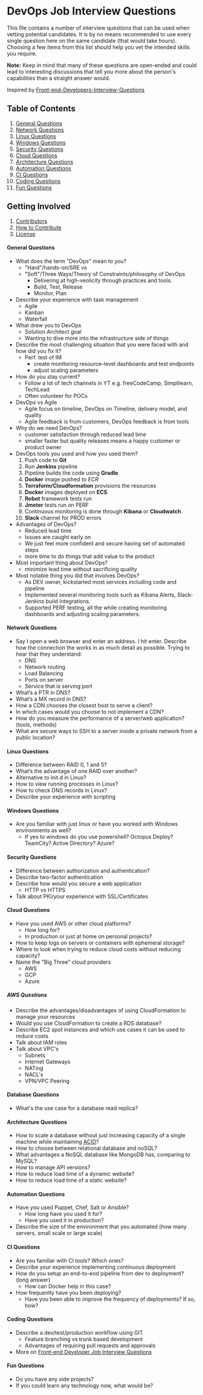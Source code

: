 # DevOps Job Interview Questions

This file contains a number of interview questions that can be used when vetting potential candidates. It is by no means recommended to use every single question here on the same candidate (that would take hours). Choosing a few items from this list should help you vet the intended skills you require.

**Note:** Keep in mind that many of these questions are open-ended and could lead to interesting discussions that tell you more about the person's capabilities than a straight answer would.

Inspired by [Front-end-Developers-Interview-Questions](https://github.com/h5bp/Front-end-Developer-Interview-Questions)

## Table of Contents

  1. [General Questions](#general-questions)
  1. [Network Questions](#network-questions)
  1. [Linux Questions](#linux-questions)
  1. [Windows Questions](#windows-questions)
  1. [Security Questions](#security-questions)
  1. [Cloud Questions](#cloud-questions)
  1. [Architecture Questions](#architecture-questions)
  1. [Automation Questions](#automation-questions)
  1. [CI Questions](#ci-questions)
  1. [Coding Questions](#coding-questions)
  1. [Fun Questions](#fun-questions)

## Getting Involved

  1. [Contributors](#contributors)
  1. [How to Contribute](https://github.com/spikenode/DevOps-Interview-Questions/blob/master/CONTRIBUTING.md)
  1. [License](https://github.com/spikenode/DevOps-Interview-Questions/blob/master/LICENSE.md)

#### General Questions

* What does the term "DevOps" mean to you?
  * "Hard"/hands-on/SRE vs
  * "Soft"/Three Ways/Theory of Constraints/philosophy of DevOps
    * Delivering at high-veolicity through practices and tools. 
    * Build, Test, Release
    * Monitor, Plan
* Describe your experience with task management
  * Agile
  * Kanban
  * Waterfall
* What drew you to DevOps
  * Solution Architect goal
  * Wanting to dive more into the infrastructure side of things
* Describe the most challenging situation that you were faced with and how did you fix it?
  * Perf. test of IM
    * create monitoring resource-level dashboards and test endpoints
    * adjust scaling parameters
* How do you stay current?
  * Follow a lot of tech channels in YT e.g. freeCodeCamp, Simplilearn, TechLead
  * Often volunteer for POCs
* DevOps vs Agile
  * Agile focus on timeline, DevOps on Timeline, delivery model, and quality
  * Agile feedback is from customers, DevOps feedback is from tools
* Why do we need DevOps?
  * customer satisfaction through reduced lead time
  * smaller faster but quality releases means a happy customer or product owner 
* DevOps tools you used and how you used them?
  1. Push code to **Git**
  1. Run **Jenkins** pipeline
  1. Pipeline builds the code using **Gradle**
  1. **Docker** image pushed to *ECR*
  1. **Terraform/Cloudformation** provisions the resources
  1. **Docker** images deployed on **ECS**
  1. **Robot** framework tests run
  1. **Jmeter** tests run on PERF
  1. Continuous monitoring is done through **Kibana** or **Cloudwatch**.
  1. **Slack** channel for PROD errors
 * Advantages of DevOps?
   * Reduced lead time
   * Issues are caught early on
   * We just feel more confident and secure having set of automated steps
   * more time to do things that add value to the product
* Most important thing about DevOps?
   * minimize lead time without sacrificing quality
* Most notable thing you did that involves DevOps?
   * As DEV owner, kickstarted most services including code and pipeline
   * Implemented several monitoring tools such as Kibana Alerts, Slack-Jenkins build integrations. 
   * Supported PERF testing, all the while creating monitoring dashboards and adjusting scaling parameters.

#### Network Questions

* Say I open a web browser and enter an address. I hit enter. Describe how the connection the works in as much detail as possible. Trying to hear that they understand:
  * DNS
  * Network routing
  * Load Balancing
  * Ports on server
  * Service that is serving port
* What’s a PTR in DNS?
* What’s a MX record in DNS?
* How a CDN chooses the closest host to serve a client?
* In which cases would you choose to not implement a CDN?
* How do you measure the performance of a server/web application? (tools, methods)
* What are secure ways to SSH to a server inside a private network from a public location?

#### Linux Questions

* Difference between RAID 0, 1 and 5?
* What’s the advantage of one RAID over another?
* Alternative to init.d in Linux?
* How to view running processes in Linux?
* How to check DNS records in Linux?
* Describe your experience with scripting

#### Windows Questions

* Are you familiar with just linux or have you worked with Windows environments as well?
  * If yes to windows do you use powershell? Octopus Deploy? TeamCity? Active Directory? Azure?

#### Security Questions

* Difference between authorization and authentication?
* Describe two-factor authentication
* Describe how would you secure a web application
  * HTTP vs HTTPS
* Talk about PKI/your experience with SSL/Certificates

#### Cloud Questions

* Have you used AWS or other cloud platforms?
  * How long for?
  * In production or just at home on personal projects?
* How to keep logs on servers or containers with ephemeral storage?
* Where to look when trying to reduce cloud costs without reducing capacity?
* Name the "Big Three" cloud providers
  * AWS
  * GCP
  * Azure

##### AWS Questions

* Describe the advantages/disadvantages of using CloudFormation to manage your resources
* Would you use CloudFormation to create a RDS database?
* Describe EC2 spot instances and which use cases it can be used to reduce costs
* Talk about IAM roles
* Talk about VPC's
  * Subnets
  * Internet Gateways
  * NATing
  * NACL's
  * VPN/VPC Peering

#### Database Questions

* What's the use case for a database read replica?

#### Architecture Questions

* How to scale a database without just increasing capacity of a single machine while maintaining [ACID](http://en.wikipedia.org/wiki/ACID)?
* How to choose between relational database and noSQL?
* What advantages a NoSQL database like MongoDB has, comparing to MySQL?
* How to manage API versions?
* How to reduce load time of a dynamic website?
* How to reduce load time of a static website?

#### Automation Questions

* Have you used Puppet, Chef, Salt or Ansible?
  * How long have you used it for?
  * Have you used it in production?
* Describe the size of the environment that you automated (how many servers, small scale or large scale)

#### CI Questions

* Are you familiar with CI tools? Which ones?
* Describe your experience implementing continuous deployment
* How do you setup an end-to-end pipeline from dev to deployment? (long answer)
  * How can Docker help in this case?
* How frequently have you been deploying?
  * Have you been able to improve the frequency of deployments? If so, how?

#### Coding Questions

* Describe a dev/test/production workflow using GIT
  * Feature branching vs trunk based development
  * Advantages of requiring pull requests and approvals
* More on [Front-end Developer Job Interview Questions](https://github.com/h5bp/Front-end-Developer-Interview-Questions/blob/master/README.md)

#### Fun Questions

* Do you have any side projects?
* If you could learn any technology now, what would be?

